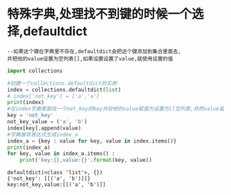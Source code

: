 
# 特殊字典,处理找不到键的时候一个选择,defaultdict
    --如果这个键在字典里不存在,defaultdict会把这个键添加到集合里面去,
    并把他的value设置为空列表[],如果设置设置了value,就使用设置的值
    


```python
import collections

#创建一个collections.defaultdict的实例
index = collections.defaultdict(list)
# index['not_key'] = ['a','a']
print(index)
#在index字典里面找一个not_key的key并给他的value赋值为设置为[]空列表,并把value追加到空列表中
key = 'not_key'
not_key_value = ('a', 'b')
index[key].append(value)
#字典推导表达式生成index_a
index_a = {key : value for key, value in index.items()}
print(index_a)
for key, value in index_a.items() :
    print('key:{},value:{}'.format(key, value))
```

    defaultdict(<class 'list'>, {})
    {'not_key': [[('a', 'b')]]}
    key:not_key,value:[[('a', 'b')]]
    
